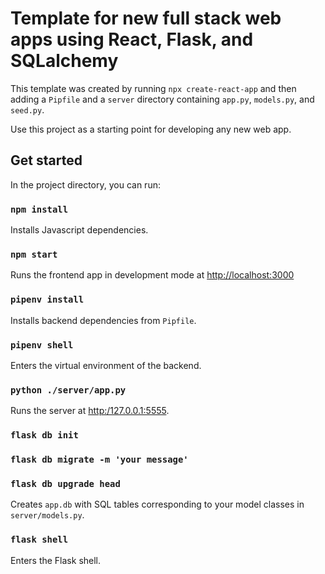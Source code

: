 # Template for new full stack web apps using React, Flask, and SQLalchemy

This template was created by running `npx create-react-app` and then adding a `Pipfile` and a `server` directory containing `app.py`, `models.py`, and `seed.py`. 

Use this project as a starting point for developing any new web app.

## Get started

In the project directory, you can run:

### `npm install`

Installs Javascript dependencies.

### `npm start`

Runs the frontend app in development mode at [http://localhost:3000](http://localhost:3000) 

### `pipenv install`

Installs backend dependencies from `Pipfile`.

### `pipenv shell`

Enters the virtual environment of the backend.

### `python ./server/app.py`

Runs the server at [http:/127.0.0.1:5555](http:/127.0.0.1:5555).

### `flask db init`
### `flask db migrate -m 'your message'`
### `flask db upgrade head`

Creates `app.db` with SQL tables corresponding to your model classes in `server/models.py`.

### `flask shell`

Enters the Flask shell.
